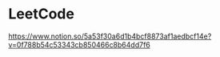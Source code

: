 # LeetCode
https://www.notion.so/5a53f30a6d1b4bcf8873af1aedbcf14e?v=0f788b54c53343cb850466c8b64dd7f6